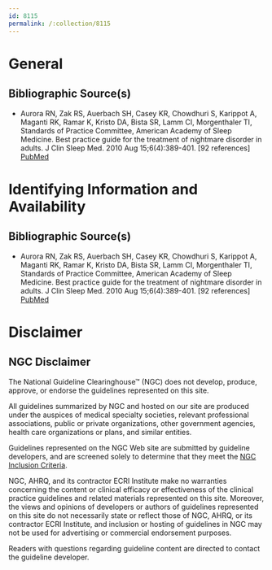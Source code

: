 ```yaml
---
id: 8115
permalink: /:collection/8115
---
```


# General

## Bibliographic Source(s)

- Aurora RN, Zak RS, Auerbach SH, Casey KR, Chowdhuri S, Karippot A, Maganti RK, Ramar K, Kristo DA, Bista SR, Lamm CI, Morgenthaler TI, Standards of Practice Committee, American Academy of Sleep Medicine. Best practice guide for the treatment of nightmare disorder in adults. J Clin Sleep Med. 2010 Aug 15;6(4):389-401. [92 references] [ PubMed ](http://www.ncbi.nlm.nih.gov/entrez/query.fcgi?cmd=Retrieve&db=pubmed&dopt=Abstract&list_uids=20726290)

# Identifying Information and Availability

## Bibliographic Source(s)

- Aurora RN, Zak RS, Auerbach SH, Casey KR, Chowdhuri S, Karippot A, Maganti RK, Ramar K, Kristo DA, Bista SR, Lamm CI, Morgenthaler TI, Standards of Practice Committee, American Academy of Sleep Medicine. Best practice guide for the treatment of nightmare disorder in adults. J Clin Sleep Med. 2010 Aug 15;6(4):389-401. [92 references] [ PubMed ](http://www.ncbi.nlm.nih.gov/entrez/query.fcgi?cmd=Retrieve&db=pubmed&dopt=Abstract&list_uids=20726290)

# Disclaimer

## NGC Disclaimer

The National Guideline Clearinghouse™ (NGC) does not develop, produce, approve, or endorse the guidelines represented on this site.

All guidelines summarized by NGC and hosted on our site are produced under the auspices of medical specialty societies, relevant professional associations, public or private organizations, other government agencies, health care organizations or plans, and similar entities.

Guidelines represented on the NGC Web site are submitted by guideline developers, and are screened solely to determine that they meet the [NGC Inclusion Criteria](/help-and-about/summaries/inclusion-criteria).

NGC, AHRQ, and its contractor ECRI Institute make no warranties concerning the content or clinical efficacy or effectiveness of the clinical practice guidelines and related materials represented on this site. Moreover, the views and opinions of developers or authors of guidelines represented on this site do not necessarily state or reflect those of NGC, AHRQ, or its contractor ECRI Institute, and inclusion or hosting of guidelines in NGC may not be used for advertising or commercial endorsement purposes.

Readers with questions regarding guideline content are directed to contact the guideline developer.

